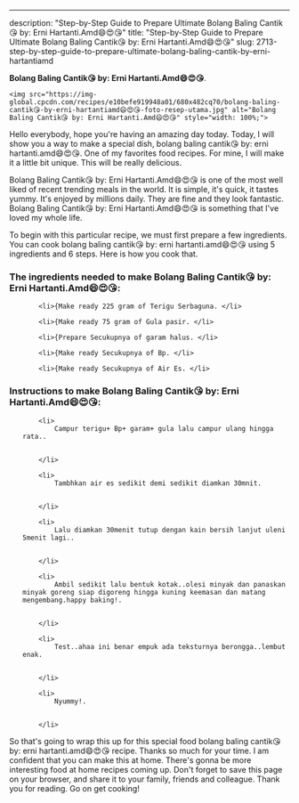 ---
description: "Step-by-Step Guide to Prepare Ultimate Bolang Baling Cantik😘 by: Erni Hartanti.Amd😄😍😘"
title: "Step-by-Step Guide to Prepare Ultimate Bolang Baling Cantik😘 by: Erni Hartanti.Amd😄😍😘"
slug: 2713-step-by-step-guide-to-prepare-ultimate-bolang-baling-cantik-by-erni-hartantiamd

<p>
	<strong>Bolang Baling Cantik😘 by: Erni Hartanti.Amd😄😍😘</strong>. 
	
</p>
<p>
	
	<img src="https://img-global.cpcdn.com/recipes/e10befe919948a01/680x482cq70/bolang-baling-cantik😘-by-erni-hartantiamd😄😍😘-foto-resep-utama.jpg" alt="Bolang Baling Cantik😘 by: Erni Hartanti.Amd😄😍😘" style="width: 100%;">
	
	
</p>
<p>
	Hello everybody, hope you're having an amazing day today. Today, I will show you a way to make a special dish, bolang baling cantik😘 by: erni hartanti.amd😄😍😘. One of my favorites food recipes. For mine, I will make it a little bit unique. This will be really delicious.
</p>
	
<p>
	Bolang Baling Cantik😘 by: Erni Hartanti.Amd😄😍😘 is one of the most well liked of recent trending meals in the world. It is simple, it's quick, it tastes yummy. It's enjoyed by millions daily. They are fine and they look fantastic. Bolang Baling Cantik😘 by: Erni Hartanti.Amd😄😍😘 is something that I've loved my whole life.
</p>
<p>
	
</p>

<p>
To begin with this particular recipe, we must first prepare a few ingredients. You can cook bolang baling cantik😘 by: erni hartanti.amd😄😍😘 using 5 ingredients and 6 steps. Here is how you cook that.
</p>

<h3>The ingredients needed to make Bolang Baling Cantik😘 by: Erni Hartanti.Amd😄😍😘:</h3>

<ol>
	
		<li>{Make ready 225 gram of Terigu Serbaguna. </li>
	
		<li>{Make ready 75 gram of Gula pasir. </li>
	
		<li>{Prepare Secukupnya of garam halus. </li>
	
		<li>{Make ready Secukupnya of Bp. </li>
	
		<li>{Make ready Secukupnya of Air Es. </li>
	
</ol>
<p>
	
</p>

<h3>Instructions to make Bolang Baling Cantik😘 by: Erni Hartanti.Amd😄😍😘:</h3>

<ol>
	
		<li>
			Campur terigu+ Bp+ garam+ gula lalu campur ulang hingga rata..
			
			
		</li>
	
		<li>
			Tambhkan air es sedikit demi sedikit diamkan 30mnit.
			
			
		</li>
	
		<li>
			Lalu diamkan 30menit tutup dengan kain bersih lanjut uleni 5menit lagi..
			
			
		</li>
	
		<li>
			Ambil sedikit lalu bentuk kotak..olesi minyak dan panaskan minyak goreng siap digoreng hingga kuning keemasan dan matang mengembang.happy baking!.
			
			
		</li>
	
		<li>
			Test..ahaa ini benar empuk ada teksturnya berongga..lembut enak.
			
			
		</li>
	
		<li>
			Nyummy!.
			
			
		</li>
	
</ol>

<p>
	
</p>

<p>
	So that's going to wrap this up for this special food bolang baling cantik😘 by: erni hartanti.amd😄😍😘 recipe. Thanks so much for your time. I am confident that you can make this at home. There's gonna be more interesting food at home recipes coming up. Don't forget to save this page on your browser, and share it to your family, friends and colleague. Thank you for reading. Go on get cooking!
</p>
